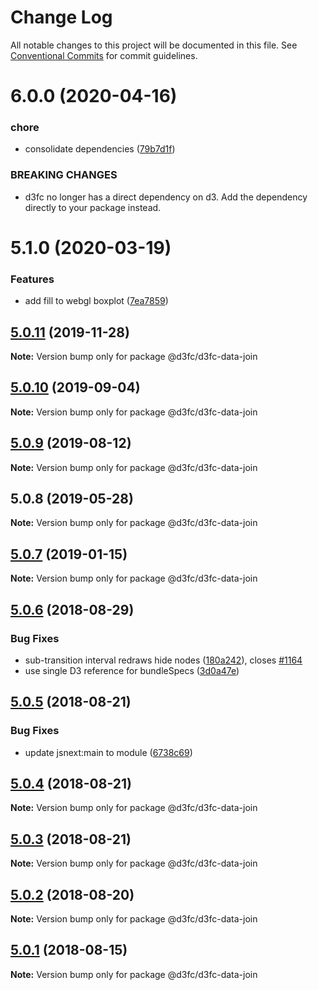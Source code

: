 # Change Log

All notable changes to this project will be documented in this file.
See [Conventional Commits](https://conventionalcommits.org) for commit guidelines.

# 6.0.0 (2020-04-16)


### chore

* consolidate dependencies ([79b7d1f](https://github.com/d3fc/d3fc/commit/79b7d1f))


### BREAKING CHANGES

* d3fc no longer has a direct dependency on d3. Add the
dependency directly to your package instead.





# 5.1.0 (2020-03-19)


### Features

* add fill to webgl boxplot ([7ea7859](https://github.com/d3fc/d3fc/commit/7ea7859))





## [5.0.11](https://github.com/d3fc/d3fc/compare/@d3fc/d3fc-data-join@5.0.10...@d3fc/d3fc-data-join@5.0.11) (2019-11-28)

**Note:** Version bump only for package @d3fc/d3fc-data-join





## [5.0.10](https://github.com/d3fc/d3fc/compare/@d3fc/d3fc-data-join@5.0.9...@d3fc/d3fc-data-join@5.0.10) (2019-09-04)

**Note:** Version bump only for package @d3fc/d3fc-data-join





<a name="5.0.9"></a>
## [5.0.9](https://github.com/d3fc/d3fc/compare/@d3fc/d3fc-data-join@5.0.8...@d3fc/d3fc-data-join@5.0.9) (2019-08-12)




**Note:** Version bump only for package @d3fc/d3fc-data-join

<a name="5.0.8"></a>
## 5.0.8 (2019-05-28)




**Note:** Version bump only for package @d3fc/d3fc-data-join

<a name="5.0.7"></a>
## [5.0.7](https://github.com/d3fc/d3fc/compare/@d3fc/d3fc-data-join@5.0.6...@d3fc/d3fc-data-join@5.0.7) (2019-01-15)




**Note:** Version bump only for package @d3fc/d3fc-data-join

<a name="5.0.6"></a>
## [5.0.6](https://github.com/d3fc/d3fc/compare/@d3fc/d3fc-data-join@5.0.5...@d3fc/d3fc-data-join@5.0.6) (2018-08-29)


### Bug Fixes

* sub-transition interval redraws hide nodes ([180a242](https://github.com/d3fc/d3fc/commit/180a242)), closes [#1164](https://github.com/d3fc/d3fc/issues/1164)
* use single D3 reference for bundleSpecs ([3d0a47e](https://github.com/d3fc/d3fc/commit/3d0a47e))




<a name="5.0.5"></a>
## [5.0.5](https://github.com/d3fc/d3fc/compare/@d3fc/d3fc-data-join@5.0.4...@d3fc/d3fc-data-join@5.0.5) (2018-08-21)


### Bug Fixes

* update jsnext:main to module ([6738c69](https://github.com/d3fc/d3fc/commit/6738c69))




<a name="5.0.4"></a>
## [5.0.4](https://github.com/d3fc/d3fc/compare/@d3fc/d3fc-data-join@5.0.3...@d3fc/d3fc-data-join@5.0.4) (2018-08-21)




**Note:** Version bump only for package @d3fc/d3fc-data-join

<a name="5.0.3"></a>
## [5.0.3](https://github.com/d3fc/d3fc-data-join/compare/@d3fc/d3fc-data-join@5.0.2...@d3fc/d3fc-data-join@5.0.3) (2018-08-21)




**Note:** Version bump only for package @d3fc/d3fc-data-join

<a name="5.0.2"></a>
## [5.0.2](https://github.com/d3fc/d3fc/compare/@d3fc/d3fc-data-join@5.0.1...@d3fc/d3fc-data-join@5.0.2) (2018-08-20)




**Note:** Version bump only for package @d3fc/d3fc-data-join

<a name="5.0.1"></a>
## [5.0.1](https://github.com/d3fc/d3fc/compare/@d3fc/d3fc-data-join@5.0.0...@d3fc/d3fc-data-join@5.0.1) (2018-08-15)




**Note:** Version bump only for package @d3fc/d3fc-data-join
